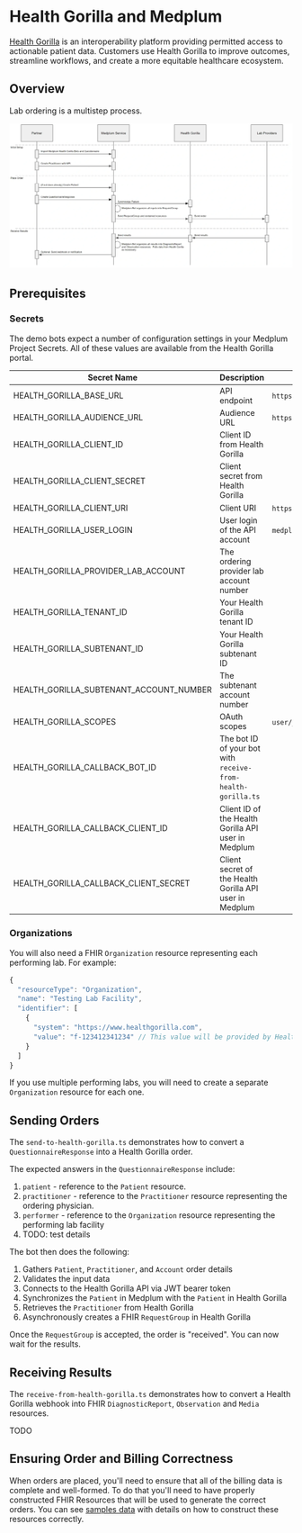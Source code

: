 # Health Gorilla and Medplum

[Health Gorilla](https://www.healthgorilla.com/) is an interoperability platform providing permitted access to actionable patient data. Customers use Health Gorilla to improve outcomes, streamline workflows, and create a more equitable healthcare ecosystem.

## Overview

Lab ordering is a multistep process.

![Medplum Health Gorilla Overview](./health-gorilla-diagram.webp)

## Prerequisites

### Secrets

The demo bots expect a number of configuration settings in your Medplum Project Secrets. All of these values are available from the Health Gorilla portal.

| Secret Name                             | Description                                                  | Example                                         |
| --------------------------------------- | ------------------------------------------------------------ | ----------------------------------------------- |
| HEALTH_GORILLA_BASE_URL                 | API endpoint                                                 | `https://sandbox.healthgorilla.com`             |
| HEALTH_GORILLA_AUDIENCE_URL             | Audience URL                                                 | `https://sandbox.healthgorilla.com/oauth/token` |
| HEALTH_GORILLA_CLIENT_ID                | Client ID from Health Gorilla                                |                                                 |
| HEALTH_GORILLA_CLIENT_SECRET            | Client secret from Health Gorilla                            |                                                 |
| HEALTH_GORILLA_CLIENT_URI               | Client URI                                                   | `https://www.medplum.com`                       |
| HEALTH_GORILLA_USER_LOGIN               | User login of the API account                                | `medplum.api`                                   |
| HEALTH_GORILLA_PROVIDER_LAB_ACCOUNT     | The ordering provider lab account number                     |                                                 |
| HEALTH_GORILLA_TENANT_ID                | Your Health Gorilla tenant ID                                |                                                 |
| HEALTH_GORILLA_SUBTENANT_ID             | Your Health Gorilla subtenant ID                             |                                                 |
| HEALTH_GORILLA_SUBTENANT_ACCOUNT_NUMBER | The subtenant account number                                 |                                                 |
| HEALTH_GORILLA_SCOPES                   | OAuth scopes                                                 | `user/_._`                                      |
| HEALTH_GORILLA_CALLBACK_BOT_ID          | The bot ID of your bot with `receive-from-health-gorilla.ts` |                                                 |
| HEALTH_GORILLA_CALLBACK_CLIENT_ID       | Client ID of the Health Gorilla API user in Medplum          |                                                 |
| HEALTH_GORILLA_CALLBACK_CLIENT_SECRET   | Client secret of the Health Gorilla API user in Medplum      |                                                 |

### Organizations

You will also need a FHIR `Organization` resource representing each performing lab. For example:

```js
{
  "resourceType": "Organization",
  "name": "Testing Lab Facility",
  "identifier": [
    {
      "system": "https://www.healthgorilla.com",
      "value": "f-123412341234" // This value will be provided by Health Gorilla
    }
  ]
}
```

If you use multiple performing labs, you will need to create a separate `Organization` resource for each one.

## Sending Orders

The `send-to-health-gorilla.ts` demonstrates how to convert a `QuestionnaireResponse` into a Health Gorilla order.

The expected answers in the `QuestionnaireResponse` include:

1. `patient` - reference to the `Patient` resource.
2. `practitioner` - reference to the `Practitioner` resource representing the ordering physician.
3. `performer` - reference to the `Organization` resource representing the performing lab facility
4. TODO: test details

The bot then does the following:

1. Gathers `Patient`, `Practitioner`, and `Account` order details
2. Validates the input data
3. Connects to the Health Gorilla API via JWT bearer token
4. Synchronizes the `Patient` in Medplum with the `Patient` in Health Gorilla
5. Retrieves the `Practitioner` from Health Gorilla
6. Asynchronously creates a FHIR `RequestGroup` in Health Gorilla

Once the `RequestGroup` is accepted, the order is "received". You can now wait for the results.

## Receiving Results

The `receive-from-health-gorilla.ts` demonstrates how to convert a Health Gorilla webhook into FHIR `DiagnosticReport`, `Observation` and `Media` resources.

TODO

## Ensuring Order and Billing Correctness

When orders are placed, you'll need to ensure that all of the billing data is complete and well-formed. To do that you'll need to have properly constructed FHIR Resources that will be used to generate the correct orders. You can see [samples data](samples.md) with details on how to construct these resources correctly.
